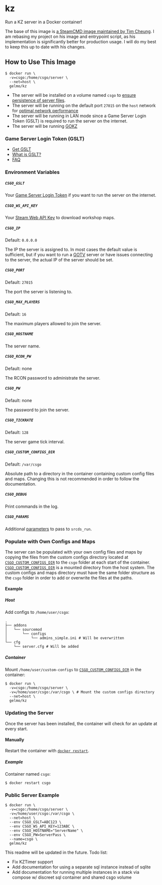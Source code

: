 # kz
Run a KZ server in a Docker container!

The base of this image is [a SteamCMD image maintained by Tim Cheung](https://hub.docker.com/r/timche/csgo). I am rebasing my project on his image and entrypoint script, as his implementation is significantly better for production usage. I will do my best to keep this up to date with his changes.

## How to Use This Image

```
$ docker run \
  -v=csgo:/home/csgo/server \
  --net=host \
  gelmo/kz
```

- The server will be installed on a volume named `csgo` to [ensure persistence of server files](https://docs.docker.com/storage/).
- The server will be running on the default port `27015` on the `host` network for [optimal network performance](https://docs.docker.com/network/host/)
- The server will be running in LAN mode since a Game Server Login Token (GSLT) is required to run the server on the internet.
- The server will be running [GOKZ](https://bitbucket.org/kztimerglobalteam/gokz/src/master/)

### Game Server Login Token (GSLT)

- [Get GSLT](https://steamcommunity.com/dev/managegameservers)
- [What is GSLT?](https://docs.linuxgsm.com/steamcmd/gslt#what-is-gslt)
- [FAQ](https://docs.linuxgsm.com/steamcmd/gslt#faq)

### Environment Variables

##### `CSGO_GSLT`

Your [Game Server Login Token](https://steamcommunity.com/dev/managegameservers) if you want to run the server on the internet.

##### `CSGO_WS_API_KEY`

Your [Steam Web API Key](https://steamcommunity.com/dev/apikey) to download workshop maps.

##### `CSGO_IP`

Default: `0.0.0.0`

The IP the server is assigned to. In most cases the default value is sufficient, but if you want to run a [GOTV](https://developer.valvesoftware.com/wiki/SourceTV) server or have issues connecting to the server, the actual IP of the server should be set.

##### `CSGO_PORT`

Default: `27015`

The port the server is listening to.

##### `CSGO_MAX_PLAYERS`

Default: `16`

The maximum players allowed to join the server.

##### `CSGO_HOSTNAME`

The server name.

##### `CSGO_RCON_PW`

Default: none

The RCON password to administrate the server.

##### `CSGO_PW`

Default: none

The password to join the server.

##### `CSGO_TICKRATE`

Default: `128`

The server game tick interval.

##### `CSGO_CUSTOM_CONFIGS_DIR`

Default: `/var/csgo`

Absolute path to a directory in the container containing custom config files and maps. Changing this is not recommended in order to follow the documentation.

##### `CSGO_DEBUG`

Print commands in the log.

##### `CSGO_PARAMS`

Additional [parameters](https://developer.valvesoftware.com/wiki/Command_Line_Options#Command-line_parameters) to pass to `srcds_run`.

### Populate with Own Configs and Maps

The server can be populated with your own config files and maps by copying the files from the custom configs directory located at [`CSGO_CUSTOM_CONFIGS_DIR`](#csgo_custom_configs_dir) to the `csgo` folder at each start of the container. [`CSGO_CUSTOM_CONFIGS_DIR`](#csgo_custom_configs_dir) is a mounted directory from the host system. The custom configs and maps directory must have the same folder structure as the `csgo` folder in order to add or overwrite the files at the paths.

#### Example

##### Host

Add configs to `/home/user/csgo`:

```
.
├── addons
│   └── sourcemod
│       └── configs
│           └── admins_simple.ini # Will be overwritten
└── cfg
    └── server.cfg # Will be added
```

##### Container

Mount `/home/user/custom-configs` to [`CSGO_CUSTOM_CONFIGS_DIR`](#csgo_custom_configs_dir) in the container:

```
$ docker run \
  -v=csgo:/home/csgo/server \
  -v=/home/user/csgo:/var/csgo \ # Mount the custom configs directory
  --net=host \
  gelmo/kz
```

### Updating the Server

Once the server has been installed, the container will check for an update at every start.

#### Manually

Restart the container with [`docker restart`](https://docs.docker.com/engine/reference/commandline/restart/).

##### Example

Container named `csgo`:

```
$ docker restart csgo
```

### Public Server Example

```
$ docker run \
  -v=csgo:/home/csgo/server \
  -v=/home/user/csgo:/var/csgo \
  --net=host \
  --env CSGO_GSLT=ABC123 \
  --env CSGO_WS_API_KEY=123ABC \
  --env CSGO_HOSTNAME="ServerName" \
  --env CSGO_PW=ServerPass \
  --name=csgo \
  gelmo/kz
```

This readme will be updated in the future. Todo list:

- Fix KZTimer support
- Add documentation for using a separate sql instance instead of sqlite
- Add documentation for running multiple instances in a stack via compose w/ discreet sql container and shared csgo volume

